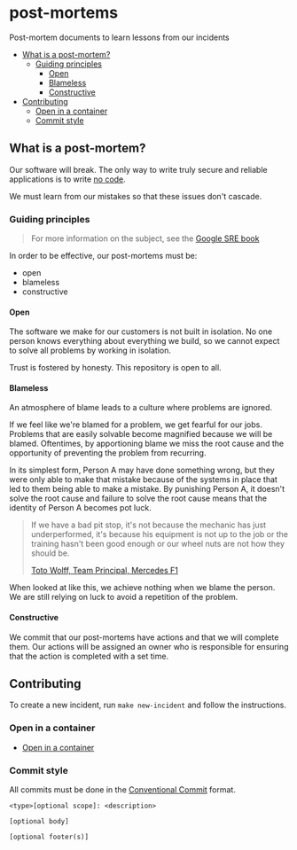 # post-mortems

Post-mortem documents to learn lessons from our incidents

<!-- toc -->

* [What is a post-mortem?](#what-is-a-post-mortem)
  * [Guiding principles](#guiding-principles)
    * [Open](#open)
    * [Blameless](#blameless)
    * [Constructive](#constructive)
* [Contributing](#contributing)
  * [Open in a container](#open-in-a-container)
  * [Commit style](#commit-style)

<!-- Regenerate with "pre-commit run -a markdown-toc" -->

<!-- tocstop -->

## What is a post-mortem?

Our software will break. The only way to write truly secure and reliable applications
is to write [no code](https://github.com/kelseyhightower/nocode/).

We must learn from our mistakes so that these issues don't cascade.

### Guiding principles

> For more information on the subject, see the [Google SRE book](https://sre.google/sre-book/postmortem-culture/)

In order to be effective, our post-mortems must be:

* open
* blameless
* constructive

#### Open

The software we make for our customers is not built in isolation. No one person
knows everything about everything we build, so we cannot expect to solve all problems
by working in isolation.

Trust is fostered by honesty. This repository is open to all.

#### Blameless

An atmosphere of blame leads to a culture where problems are ignored.

If we feel like we're blamed for a problem, we get fearful for our jobs. Problems
that are easily solvable become magnified because we will be blamed. Oftentimes,
by apportioning blame we miss the root cause and the opportunity of preventing the
problem from recurring.

In its simplest form, Person A may have done something wrong, but they were only
able to make that mistake because of the systems in place that led to them being
able to make a mistake. By punishing Person A, it doesn't solve the root cause
and failure to solve the root cause means that the identity of Person A becomes
pot luck.

> If we have a bad pit stop, it's not because the mechanic has just underperformed,
> it's because his equipment is not up to the job or the training hasn't been good
> enough or our wheel nuts are not how they should be.
>
> [Toto Wolff, Team Principal, Mercedes F1](https://www.planetf1.com/news/toto-wolff-mercedes-no-blame-culture-status/)

When looked at like this, we achieve nothing when we blame the person. We are still
relying on luck to avoid a repetition of the problem.

#### Constructive

We commit that our post-mortems have actions and that we will complete them. Our
actions will be assigned an owner who is responsible for ensuring that the action
is completed with a set time.

## Contributing

To create a new incident, run `make new-incident` and follow the instructions.

### Open in a container

* [Open in a container](https://code.visualstudio.com/docs/devcontainers/containers)

### Commit style

All commits must be done in the [Conventional Commit](https://www.conventionalcommits.org)
format.

```git
<type>[optional scope]: <description>

[optional body]

[optional footer(s)]
```
